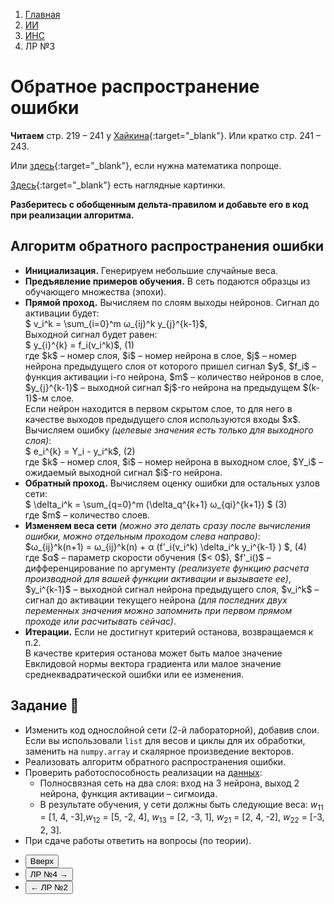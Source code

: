 <ol class="breadcrumb">
  <li class="breadcrumb-item"><a href="{{ site.baseurl }}">Главная</a></li>
  <li class="breadcrumb-item"><a href="{{ site.baseurl }}/artificial-intelligence/index.html">ИИ</a></li>
  <li class="breadcrumb-item"><a href="{{ site.baseurl }}/artificial-intelligence/ANN/index.html">ИНС</a></li>
  <li class="breadcrumb-item active">ЛР №3</li>
</ol>

<nav>
  <ul></ul>
</nav>

# Обратное распространение ошибки

**Читаем** cтр. 219 – 241 у [Хайкина](https://palchevsky.ru/uploads/books/1.pdf){:target="_blank"}.
Или кратко стр. 241 – 243.

Или [здесь](https://neerc.ifmo.ru/wiki/index.php?title=%D0%9E%D0%B1%D1%80%D0%B0%D1%82%D0%BD%D0%BE%D0%B5_%D1%80%D0%B0%D1%81%D0%BF%D1%80%D0%BE%D1%81%D1%82%D1%80%D0%B0%D0%BD%D0%B5%D0%BD%D0%B8%D0%B5_%D0%BE%D1%88%D0%B8%D0%B1%D0%BA%D0%B8){:target="_blank"}, если нужна математика попроще.

[Здесь](https://robocraft.ru/algorithm/560){:target="_blank"} есть наглядные картинки.

**Разберитесь с обобщенным дельта-правилом и добавьте его в код при реализации алгоритма.**

## Алгоритм обратного распространения ошибки

<ul>
<li>
<b>Инициализация.</b>
Генерируем небольшие случайные веса.
</li>
<li>
<b>Предъявление примеров обучения.</b>
В сеть подаются образцы из обучающего множества (эпохи).
</li>
<li>
<b>Прямой проход.</b>
Вычисляем по слоям выходы нейронов. Сигнал до активации будет:
<br>
$ v_i^k = \sum_{i=0}^m ω_{ij}^k y_{j}^{k-1}$,
<br>Выходной сигнал будет равен:<br>
$ y_{i}^{k} = f_i(v_i^k)$, <a id="eq_1" class="float-end">(1)</a>
<br>
где $k$ – номер слоя, $i$ – номер нейрона в слое, $j$ – номер нейрона предыдущего слоя от которого пришел сигнал $y$, $f_i$ – функция активации i-го нейрона, $m$ – количество нейронов в слое, $y_{j}^{k-1}$ – выходной сигнал $j$-го нейрона на предыдущем $(k-1)$-м слое.
<br>Если нейрон находится в первом скрытом слое, то для него в качестве выходов предыдущего слоя используются входы $x$.
<br>Вычисляем ошибку <i>(целевые значения есть только для выходного слоя)</i>:
<br>
$ e_i^{k} = Y_i - y_i^k$, <a id="eq_2" class="float-end">(2)</a>
<br>
где $k$ – номер слоя, $i$ – номер нейрона в выходном слое, $Y_i$ – ожидаемый выходной сигнал $i$-го нейрона.
</li>
<li>
<b>Обратный проход.</b>
Вычисляем оценку ошибки для остальных узлов сети:
<br>
$ \delta_i^k = \sum_{q=0}^m (\delta_q^{k+1} ω_{qi}^{k+1}) $ <a id="eq_3" class="float-end">(3)</a>
<br>где $m$ – количество слоев.
</li>
<li>
<b>Изменяем веса сети</b> <i>(можно это делать сразу после вычисления ошибки, можно отдельным проходом слева направо)</i>:
<br>
$ω_{ij}^k(n+1) = ω_{ij}^k(n) + α (f'_i(v_i^k) \delta_i^k y_i^{k-1} ) $,	<a id="eq_4" class="float-end">(4)</a>
<br>где $α$ – параметр скорости обучения ($< 0$), $f'_i()$ – дифференцирование по аргументу <i>(реализуете функцию расчета производной для вашей функции активации и вызываете ее)</i>, $y_i^{k-1}$ – выходной сигнал нейрона предыдущего слоя, $v_i^k$ – сигнал до активации текущего нейрона <i>(для последних двух переменных значения можно запомнить при первом прямом проходе или расчитывать сейчас)</i>.
</li>
<li>
<b>Итерации.</b>
Если не достигнут критерий останова, возвращаемся к п.2.
<br>В качестве критерия останова может быть малое значение Евклидовой нормы вектора градиента или малое значение среднеквадратической ошибки или ее изменения.
</li>
</ul>

## Задание 🔧

* Изменить код однослойной сети (2-й лабораторной), добавив слои. Если вы использовали `list` для весов и циклы для их обработки, заменить на `numpy.array` и скалярное произведение векторов.
* Реализовать алгоритм обратного распространения ошибки.
* Проверить работоспособность реализации на [данных](https://disk.yandex.ru/d/2eiL2A0wTPXk_g):
  * Полносвязная сеть на два слоя: вход на 3 нейрона, выход 2 нейрона, функция активации – сигмоида.
  * В результате обучения, у сети должны быть следующие веса: $w_{11}$ = [1, 4, -3],$w_{12}$ = [5, -2, 4], $w_{13}$ = [2, -3, 1], $w_{21}$ = [2, 4, -2], $w_{22}$ = [-3, 2, 3].
* При сдаче работы ответить на вопросы (по теории).

<div class="row">
  <div class="col-lg-12">
    <ul class="list-unstyled">
      <li class="float-end">
        <button type="button" class="btn btn-outline-primary" onclick="window.location.href='#обратное-распространение-ошибки';">Вверх</button>
      </li>
      <li  class="float-end">
       <button type="button" class="btn btn-primary" onclick="window.location.href='{{ site.baseurl }}/artificial-intelligence/ANN/labs/lab4.html';">ЛР №4 →</button>
     </li>
      <li>
        <button type="button" class="btn btn-primary" onclick="window.location.href='{{ site.baseurl }}/artificial-intelligence/ANN/labs/lab2.html';">← ЛР №2</button>
      </li>
    </ul>
  </div>
</div>

